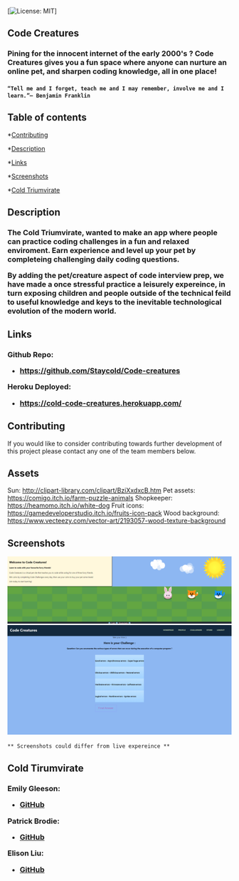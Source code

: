  [![License: MIT](https://img.shields.io/badge/License-MIT-yellow.svg)]


  
 
## Code Creatures
<h3>
Pining for the innocent internet of the early 2000's ? Code Creatures gives you a fun space where anyone can nurture an online pet, 
and sharpen coding knowledge, all in one place!
</h3>
    <h4>

    “Tell me and I forget, teach me and I may remember, involve me and I learn.”– Benjamin Franklin 
 </h4> 


 

## Table of contents

    
*[Contributing](#contributing)
    
*[Description](#description)
    
    
*[Links](#links)
    

    
*[Screenshots](#screenshots)
    
*[Cold Triumvirate](#cold-tirumvirate)
    
  ## Description
 <h3>
 The Cold Triumvirate, wanted to make an app where people can practice coding challenges in a fun and relaxed enviroment.
 Earn experience and level up your pet by completeing challenging daily coding questions.

  By adding the pet/creature aspect of code interview prep, we have made a once stressful practice a leisurely expereince,
  in turn exposing children and people outside of the technical feild to useful knowledge and keys to the inevitable technological
  evolution of the modern world. 
 </h3>
 
  
 


  ## Links
  <h3> Github Repo:
<ul>
<li> <a href="https://github.com/Staycold/Code-creatures" target="_blank">https://github.com/Staycold/Code-creatures</a> </li>
</ul>

Heroku Deployed:

<ul>
    <li> <a href="https://cold-code-creatures.herokuapp.com/" target="_blank">https://cold-code-creatures.herokuapp.com/</a> </li>
    </ul>



</h3>




  ## Contributing
  
  If you would like to consider contributing towards further development of this project please contact any one of the team members below.

  ## Assets
  Sun: http://clipart-library.com/clipart/BziXxdxcB.htm
  Pet assets: https://comigo.itch.io/farm-puzzle-animals
  Shopkeeper: https://heamomo.itch.io/white-dog
  Fruit icons: https://gamedeveloperstudio.itch.io/fruits-icon-pack
  Wood background: https://www.vecteezy.com/vector-art/2193057-wood-texture-background

  ## Screenshots

  <img src='./rmassets/landing.png'>
  <img src='./rmassets/question.png'>



    ** Screenshots could differ from live expereince **

  ## Cold Tirumvirate
   
   <h3>
   
   Emily Gleeson:

<ul>
    
<li> <a href="https://github.com/gleeson-emily" target="_blank">GitHub</a> </li>
</ul>

  Patrick Brodie:
<ul>
<li> <a href="https://github.com/Staycold" target="_blank">GitHub</a> </li>
</ul>

Elison Liu:

<ul>
<li> <a href="https://github.com/elisonliu97" target="_blank">GitHub</a> </li>
</ul>
